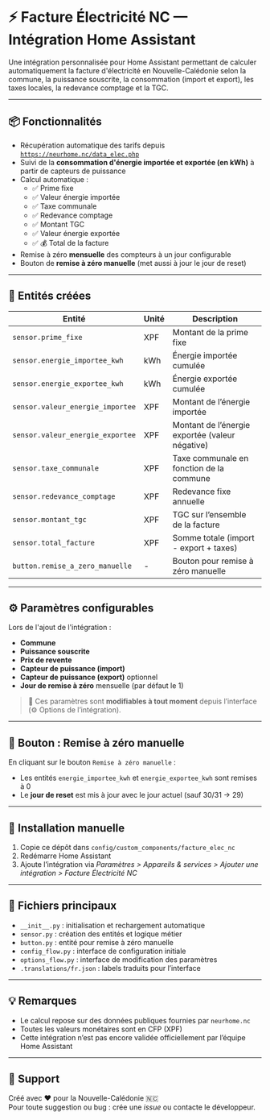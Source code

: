 # ⚡️ Facture Électricité NC — Intégration Home Assistant

Une intégration personnalisée pour Home Assistant permettant de calculer automatiquement la facture d'électricité en Nouvelle-Calédonie selon la commune, la puissance souscrite, la consommation (import et export), les taxes locales, la redevance comptage et la TGC.

---

## 📦 Fonctionnalités

- Récupération automatique des tarifs depuis [`https://neurhome.nc/data_elec.php`](https://neurhome.nc/data_elec.php)
- Suivi de la **consommation d'énergie importée et exportée (en kWh)** à partir de capteurs de puissance
- Calcul automatique :
  - ✅ Prime fixe
  - ✅ Valeur énergie importée
  - ✅ Taxe communale
  - ✅ Redevance comptage
  - ✅ Montant TGC
  - ✅ Valeur énergie exportée
  - ✅ 💰 Total de la facture
- Remise à zéro **mensuelle** des compteurs à un jour configurable
- Bouton de **remise à zéro manuelle** (met aussi à jour le jour de reset)

---

## 🧾 Entités créées

| Entité                            | Unité | Description |
|----------------------------------|-------|-------------|
| `sensor.prime_fixe`              | XPF   | Montant de la prime fixe |
| `sensor.energie_importee_kwh`    | kWh   | Énergie importée cumulée |
| `sensor.energie_exportee_kwh`    | kWh   | Énergie exportée cumulée |
| `sensor.valeur_energie_importee` | XPF   | Montant de l’énergie importée |
| `sensor.valeur_energie_exportee` | XPF   | Montant de l’énergie exportée (valeur négative) |
| `sensor.taxe_communale`          | XPF   | Taxe communale en fonction de la commune |
| `sensor.redevance_comptage`      | XPF   | Redevance fixe annuelle |
| `sensor.montant_tgc`             | XPF   | TGC sur l’ensemble de la facture |
| `sensor.total_facture`           | XPF   | Somme totale (import - export + taxes) |
| `button.remise_a_zero_manuelle`  | -     | Bouton pour remise à zéro manuelle |

---

## ⚙️ Paramètres configurables

Lors de l'ajout de l'intégration :

- **Commune** 
- **Puissance souscrite**
- **Prix de revente** 
- **Capteur de puissance (import)** 
- **Capteur de puissance (export)** optionnel
- **Jour de remise à zéro** mensuelle (par défaut le 1)

> 🔁 Ces paramètres sont **modifiables à tout moment** depuis l’interface (⚙️ Options de l’intégration).

---

## 🔘 Bouton : Remise à zéro manuelle

En cliquant sur le bouton `Remise à zéro manuelle` :

- Les entités `energie_importee_kwh` et `energie_exportee_kwh` sont remises à 0
- Le **jour de reset** est mis à jour avec le jour actuel (sauf 30/31 → 29)

---

## 🔧 Installation manuelle

1. Copie ce dépôt dans `config/custom_components/facture_elec_nc`
2. Redémarre Home Assistant
3. Ajoute l’intégration via *Paramètres > Appareils & services > Ajouter une intégration > Facture Électricité NC*

---

## 📁 Fichiers principaux

- `__init__.py` : initialisation et rechargement automatique
- `sensor.py` : création des entités et logique métier
- `button.py` : entité pour remise à zéro manuelle
- `config_flow.py` : interface de configuration initiale
- `options_flow.py` : interface de modification des paramètres
- `.translations/fr.json` : labels traduits pour l’interface

---

## 💡 Remarques

- Le calcul repose sur des données publiques fournies par `neurhome.nc`
- Toutes les valeurs monétaires sont en CFP (XPF)
- Cette intégration n’est pas encore validée officiellement par l’équipe Home Assistant

---

## 🧪 Support

Créé avec ❤️ pour la Nouvelle-Calédonie 🇳🇨  
Pour toute suggestion ou bug : crée une *issue* ou contacte le développeur.
